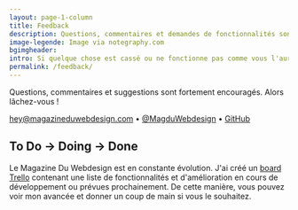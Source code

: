 ```yaml
---
layout: page-1-column
title: Feedback
description: Questions, commentaires et demandes de fonctionnalités sont fortement encouragés.
image-legende: Image via notegraphy.com
bgimgheader:
intro: Si quelque chose est cassé ou ne fonctionne pas comme vous l'auriez souhaité, cette page est faite pour vous.
permalink: /feedback/
---
```


<p class="text-center">Questions, commentaires et suggestions sont fortement encouragés. Alors lâchez-vous !</p>
<p class="text-center"><a href="mailto:hey@magazineduwebdesign.com">hey@magazineduwebdesign.com</a> &bull; <a href="https://twitter.com/MagDuWebdesign" title="Publier sur Twitter" target="_blank">@MagduWebdesign</a> &bull; <a href="https://github.com/MagazineduWebdesign/MagazineduWebdesign.github.io/issues" title="Publier sur GitHub" target="_blank">GitHub</a></p>
<h2 class="text-center">To Do &rarr; Doing &rarr; Done</h2>
<p class="text-center">Le Magazine Du Webdesign est en constante évolution.
J'ai créé un <a href="https://trello.com/b/2rpvlHTA/mdw-app-schedule" title="board Trello Magazine du Webdesign" target="_blank">board Trello</a> contenant une liste de fonctionnalités et d'amélioration en cours de développement ou prévues prochainement. De cette manière, vous pouvez voir mon avancée et donner un coup de main si vous le souhaitez.</p>